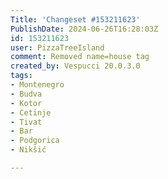```yaml
---
Title: 'Changeset #153211623'
PublishDate: 2024-06-26T16:28:03Z
id: 153211623
user: PizzaTreeIsland
comment: Removed name=house tag
created_by: Vespucci 20.0.3.0
tags:
- Montenegro
- Budva
- Kotor
- Cetinje
- Tivat
- Bar
- Podgorica
- Nikšić

---
```

